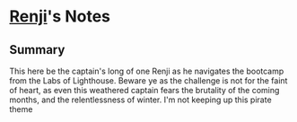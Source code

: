 # [Renji](https://github.com/renji-3)'s Notes

## Summary
This here be the captain's long of one Renji as he navigates the bootcamp from the Labs of Lighthouse. Beware ye as the challenge is not for the faint of heart, as even this weathered captain fears the brutality of the coming months, and the relentlessness of winter. I'm not keeping up this pirate theme